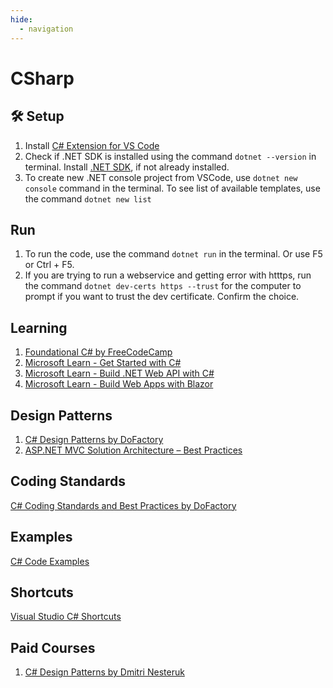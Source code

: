 ```yaml
---
hide:
  - navigation
---
```

# CSharp

## 🛠️ Setup
1. Install [C# Extension for VS Code](https://marketplace.visualstudio.com/items?itemName=ms-dotnettools.csdevkit)
2. Check if .NET SDK is installed using the command `dotnet --version` in terminal. Install [.NET SDK](https://dotnet.microsoft.com/en-us/download/dotnet/8.0), if not already installed. 
3. To create new .NET console project from VSCode, use `dotnet new console` command in the terminal. To see list of available templates, use the command `dotnet new list`

## Run
1. To run the code, use the command `dotnet run` in the terminal. Or use F5 or Ctrl + F5.
2. If you are trying to run a webservice and getting error with htttps, run the command `dotnet dev-certs https --trust` for the computer to prompt if you want to trust the dev certificate. Confirm the choice.

## Learning
1. [Foundational C# by FreeCodeCamp](https://www.freecodecamp.org/learn/foundational-c-sharp-with-microsoft/)
2. [Microsoft Learn - Get Started with C#](https://aka.ms/selfguidedcsharp)
3. [Microsoft Learn - Build .NET Web API with C#](https://learn.microsoft.com/en-us/training/paths/build-dotnet-applications-csharp/)
4. [Microsoft Learn - Build Web Apps with Blazor](https://learn.microsoft.com/en-us/training/paths/build-web-apps-with-blazor/)

## Design Patterns
1. [C# Design Patterns by DoFactory](https://dofactory.com/net/design-patterns)
2. [ASP.NET MVC Solution Architecture – Best Practices](https://chsakell.com/2015/02/15/asp-net-mvc-solution-architecture-best-practices/)

## Coding Standards
[C# Coding Standards and Best Practices by DoFactory](https://dofactory.com/csharp-coding-standards)

## Examples
[C# Code Examples](https://dofactory.com/code-examples/csharp)

## Shortcuts
[Visual Studio C# Shortcuts](https://dofactory.com/visual-studio-shortcuts)

## Paid Courses
1. [C# Design Patterns by Dmitri Nesteruk](https://www.udemy.com/course/design-patterns-csharp-dotnet/)